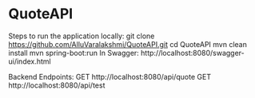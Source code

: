 # QuoteAPI
Steps to run the application locally:
git clone https://github.com/AlluVaralakshmi/QuoteAPI.git
cd QuoteAPI
mvn clean install
mvn spring-boot:run
In Swagger: http://localhost:8080/swagger-ui/index.html

Backend Endpoints:
GET http://localhost:8080/api/quote
GET http://localhost:8080/api/test
